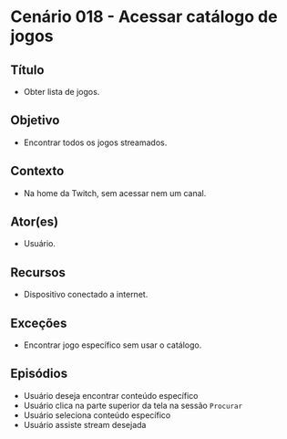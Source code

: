# Cenário 018 - Acessar catálogo de jogos
	
## Título
* Obter lista de jogos.

## Objetivo	
* Encontrar todos os jogos streamados.

## Contexto
* Na home da Twitch, sem acessar nem um canal.

## Ator(es)
* Usuário.

## Recursos
* Dispositivo conectado a internet.

## Exceções
* Encontrar jogo específico sem usar o catálogo.

## Episódios
* Usuário deseja encontrar conteúdo específico
* Usuário clica na parte superior da tela na sessão ```Procurar```
* Usuário seleciona conteúdo específico
* Usuário assiste stream desejada